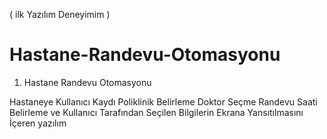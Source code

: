 
( ilk Yazılım Deneyimim )
# Hastane-Randevu-Otomasyonu
01. Hastane Randevu Otomasyonu

Hastaneye Kullanıcı Kaydı
Poliklinik Belirleme
Doktor Seçme
Randevu Saati Belirleme
ve Kullanıcı Tarafından Seçilen Bilgilerin Ekrana Yansıtılmasını İçeren yazılım

